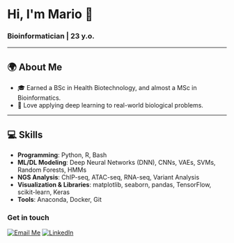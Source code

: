 # Hi, I'm Mario 👋  

### Bioinformatician | 23 y.o.

---

## 🌍 About Me  
- 🎓 Earned a BSc in Health Biotechnology, and almost a MSc in Bioinformatics.  
- 🚀 Love applying deep learning to real-world biological problems.  

---

## 💻 Skills  
- **Programming**: Python, R, Bash  
- **ML/DL Modeling**: Deep Neural Networks (DNN), CNNs, VAEs, SVMs, Random Forests, HMMs  
- **NGS Analysis**: ChIP-seq, ATAC-seq, RNA-seq, Variant Analysis  
- **Visualization & Libraries**: matplotlib, seaborn, pandas, TensorFlow, scikit-learn, Keras  
- **Tools**: Anaconda, Docker, Git  



### Get in touch 

[![Email Me](https://img.shields.io/badge/Email%20Me-orange?style=flat-square)](mailto:01.esposito.mario@gmail.com?body=Dear%20Mario%2C%0A&bcc=01.esposito.mario@gmail.com)
[![LinkedIn](https://img.shields.io/badge/-LinkedIn-0077B5?style=flat-square&logo=linkedin&logoColor=white)](https://www.linkedin.com/in/esposito-mario/)

